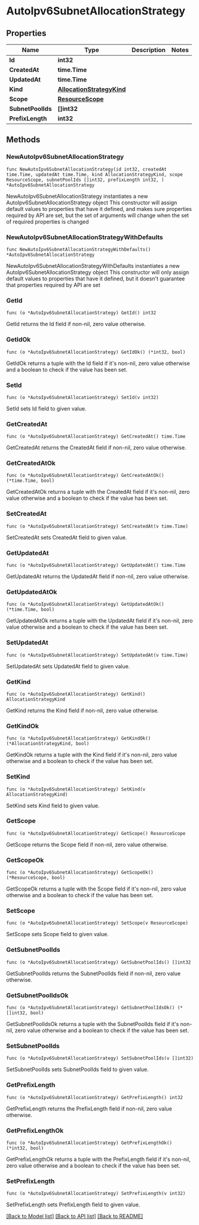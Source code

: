 # AutoIpv6SubnetAllocationStrategy

## Properties

Name | Type | Description | Notes
------------ | ------------- | ------------- | -------------
**Id** | **int32** |  | 
**CreatedAt** | **time.Time** |  | 
**UpdatedAt** | **time.Time** |  | 
**Kind** | [**AllocationStrategyKind**](AllocationStrategyKind.md) |  | 
**Scope** | [**ResourceScope**](ResourceScope.md) |  | 
**SubnetPoolIds** | **[]int32** |  | 
**PrefixLength** | **int32** |  | 

## Methods

### NewAutoIpv6SubnetAllocationStrategy

`func NewAutoIpv6SubnetAllocationStrategy(id int32, createdAt time.Time, updatedAt time.Time, kind AllocationStrategyKind, scope ResourceScope, subnetPoolIds []int32, prefixLength int32, ) *AutoIpv6SubnetAllocationStrategy`

NewAutoIpv6SubnetAllocationStrategy instantiates a new AutoIpv6SubnetAllocationStrategy object
This constructor will assign default values to properties that have it defined,
and makes sure properties required by API are set, but the set of arguments
will change when the set of required properties is changed

### NewAutoIpv6SubnetAllocationStrategyWithDefaults

`func NewAutoIpv6SubnetAllocationStrategyWithDefaults() *AutoIpv6SubnetAllocationStrategy`

NewAutoIpv6SubnetAllocationStrategyWithDefaults instantiates a new AutoIpv6SubnetAllocationStrategy object
This constructor will only assign default values to properties that have it defined,
but it doesn't guarantee that properties required by API are set

### GetId

`func (o *AutoIpv6SubnetAllocationStrategy) GetId() int32`

GetId returns the Id field if non-nil, zero value otherwise.

### GetIdOk

`func (o *AutoIpv6SubnetAllocationStrategy) GetIdOk() (*int32, bool)`

GetIdOk returns a tuple with the Id field if it's non-nil, zero value otherwise
and a boolean to check if the value has been set.

### SetId

`func (o *AutoIpv6SubnetAllocationStrategy) SetId(v int32)`

SetId sets Id field to given value.


### GetCreatedAt

`func (o *AutoIpv6SubnetAllocationStrategy) GetCreatedAt() time.Time`

GetCreatedAt returns the CreatedAt field if non-nil, zero value otherwise.

### GetCreatedAtOk

`func (o *AutoIpv6SubnetAllocationStrategy) GetCreatedAtOk() (*time.Time, bool)`

GetCreatedAtOk returns a tuple with the CreatedAt field if it's non-nil, zero value otherwise
and a boolean to check if the value has been set.

### SetCreatedAt

`func (o *AutoIpv6SubnetAllocationStrategy) SetCreatedAt(v time.Time)`

SetCreatedAt sets CreatedAt field to given value.


### GetUpdatedAt

`func (o *AutoIpv6SubnetAllocationStrategy) GetUpdatedAt() time.Time`

GetUpdatedAt returns the UpdatedAt field if non-nil, zero value otherwise.

### GetUpdatedAtOk

`func (o *AutoIpv6SubnetAllocationStrategy) GetUpdatedAtOk() (*time.Time, bool)`

GetUpdatedAtOk returns a tuple with the UpdatedAt field if it's non-nil, zero value otherwise
and a boolean to check if the value has been set.

### SetUpdatedAt

`func (o *AutoIpv6SubnetAllocationStrategy) SetUpdatedAt(v time.Time)`

SetUpdatedAt sets UpdatedAt field to given value.


### GetKind

`func (o *AutoIpv6SubnetAllocationStrategy) GetKind() AllocationStrategyKind`

GetKind returns the Kind field if non-nil, zero value otherwise.

### GetKindOk

`func (o *AutoIpv6SubnetAllocationStrategy) GetKindOk() (*AllocationStrategyKind, bool)`

GetKindOk returns a tuple with the Kind field if it's non-nil, zero value otherwise
and a boolean to check if the value has been set.

### SetKind

`func (o *AutoIpv6SubnetAllocationStrategy) SetKind(v AllocationStrategyKind)`

SetKind sets Kind field to given value.


### GetScope

`func (o *AutoIpv6SubnetAllocationStrategy) GetScope() ResourceScope`

GetScope returns the Scope field if non-nil, zero value otherwise.

### GetScopeOk

`func (o *AutoIpv6SubnetAllocationStrategy) GetScopeOk() (*ResourceScope, bool)`

GetScopeOk returns a tuple with the Scope field if it's non-nil, zero value otherwise
and a boolean to check if the value has been set.

### SetScope

`func (o *AutoIpv6SubnetAllocationStrategy) SetScope(v ResourceScope)`

SetScope sets Scope field to given value.


### GetSubnetPoolIds

`func (o *AutoIpv6SubnetAllocationStrategy) GetSubnetPoolIds() []int32`

GetSubnetPoolIds returns the SubnetPoolIds field if non-nil, zero value otherwise.

### GetSubnetPoolIdsOk

`func (o *AutoIpv6SubnetAllocationStrategy) GetSubnetPoolIdsOk() (*[]int32, bool)`

GetSubnetPoolIdsOk returns a tuple with the SubnetPoolIds field if it's non-nil, zero value otherwise
and a boolean to check if the value has been set.

### SetSubnetPoolIds

`func (o *AutoIpv6SubnetAllocationStrategy) SetSubnetPoolIds(v []int32)`

SetSubnetPoolIds sets SubnetPoolIds field to given value.


### GetPrefixLength

`func (o *AutoIpv6SubnetAllocationStrategy) GetPrefixLength() int32`

GetPrefixLength returns the PrefixLength field if non-nil, zero value otherwise.

### GetPrefixLengthOk

`func (o *AutoIpv6SubnetAllocationStrategy) GetPrefixLengthOk() (*int32, bool)`

GetPrefixLengthOk returns a tuple with the PrefixLength field if it's non-nil, zero value otherwise
and a boolean to check if the value has been set.

### SetPrefixLength

`func (o *AutoIpv6SubnetAllocationStrategy) SetPrefixLength(v int32)`

SetPrefixLength sets PrefixLength field to given value.



[[Back to Model list]](../README.md#documentation-for-models) [[Back to API list]](../README.md#documentation-for-api-endpoints) [[Back to README]](../README.md)


